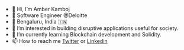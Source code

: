 - 👋 Hi, I’m Amber Kamboj
- 💼 Software Engineer @Deloitte
- 📍  Bengaluru, India 🇮🇳
- 👀 I’m interested in building disruptive applications useful for society.
- 🌱 I’m currently learning Blockchain development and Solidity.
- 📫 How to reach me [Twitter](https://twitter.com/kamboj_amber) or [Linkedin](https://www.linkedin.com/in/amber-kamboj/)

<!---
amberkamboj77/amberkamboj77 is a ✨ special ✨ repository because its `README.md` (this file) appears on your GitHub profile.
You can click the Preview link to take a look at your changes.
--->
